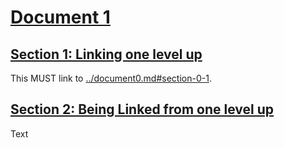 # [Document 1](#document-1)

## [Section 1: Linking one level up](#section-1-1)

This MUST link to [../document0.md#section-0-1][1].

## [Section 2: Being Linked from one level up](#section-1-2)

Text

[1]: ../document0.md#section-0-1
